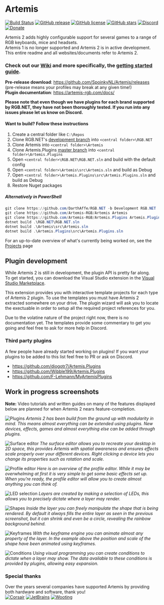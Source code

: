 

# Artemis
[![Build Status](https://dev.azure.com/artemis-rgb/Artemis/_apis/build/status/Artemis%20Development%20build?repoName=Artemis-RGB%2FArtemis&branchName=master)](https://dev.azure.com/artemis-rgb/Artemis/_build/latest?definitionId=1&repoName=Artemis-RGB%2FArtemis&branchName=master)
[![GitHub release](https://img.shields.io/github/release/spoinkynl/Artemis.svg)](https://github.com/SpoinkyNL/Artemis/releases)
[![GitHub license](https://img.shields.io/badge/license-noncommercial-blue.svg)](https://github.com/SpoinkyNL/Artemis/blob/master/LICENSE)
[![GitHub stars](https://img.shields.io/github/stars/SpoinkyNL/Artemis.svg)](https://github.com/SpoinkyNL/Artemis/stargazers)
[![Discord](https://img.shields.io/discord/392093058352676874?logo=discord&logoColor=white)](https://discord.gg/S3MVaC9) 
[![Donate](https://img.shields.io/badge/Donate-PayPal-green.svg)](https://www.paypal.com/cgi-bin/webscr?cmd=_s-xclick&hosted_button_id=VQBAEJYUFLU4J) 

Artemis 2 adds highly configurable support for several games to a range of RGB keyboards, mice and headsets.  
Artemis 1 is no longer supported and Artemis 2 is in active development. This entire readme and all websites/documents refer to Artemis 2. 

### Check out our [Wiki](https://wiki.artemis-rgb.com) and more specifically, the [getting started guide](https://wiki.artemis-rgb.com/en/guides/user).
**Pre-release download**: https://github.com/SpoinkyNL/Artemis/releases (pre-release means your profiles may break at any given time!)  
**Plugin documentation**: https://artemis-rgb.com/docs/

**Please note that even though we have plugins for each brand supported by RGB.NET, they have not been thoroughly tested. If you run into any issues please let us know on Discord.**

#### Want to build? Follow these instructions
1. Create a central folder like ```C:\Repos```
2. Clone RGB.NET's [development branch](https://github.com/DarthAffe/RGB.NET/tree/Development) into ```<central folder>\RGB.NET```
3. Clone Artemis into  ```<central folder>\Artemis```
4. Clone Artemis.Plugins [master branch](https://github.com/Artemis-RGB/Artemis.Plugins/tree/master) into ```<central folder>\Artemis.Plugins```
5. Open ```<central folder>\RGB.NET\RGB.NET.sln``` and build with the default config
6. Open ```<central folder>\Artemis\src\Artemis.sln``` and build as Debug
7. Open ```<central folder>\Artemis.Plugins\src\Artemis.Plugins.sln``` and build as Debug
8. Restore Nuget packages

##### Alternatively in PowerShell
```powershell
git clone https://github.com/DarthAffe/RGB.NET -b Development RGB.NET
git clone https://github.com/Artemis-RGB/Artemis Artemis
git clone https://github.com/Artemis-RGB/Artemis.Plugins Artemis.Plugins
dotnet build .\RGB.NET\RGB.NET.sln
dotnet build .\Artemis\src\Artemis.sln
dotnet build .\Artemis.Plugins\src\Artemis.Plugins.sln
``` 

For an up-to-date overview of what's currently being worked on, see the [Projects](https://github.com/SpoinkyNL/Artemis/projects) page

## Plugin development
While Artemis 2 is still in development, the plugin API is pretty far along.  
To get started, you can download the Visual Studio extension in the [Visual Studio Marketplace](https://marketplace.visualstudio.com/items?itemName=SpoinkyNL.ArtemisTemplates).

This extension provides you with interactive template projects for each type of Artemis 2 plugin.
To use the templates you must have Artemis 2 extracted somewhere on your drive. The plugin wizard will ask you to locate the exectuable in order to setup all the required project references for you.

Due to the volatine nature of the project right now, there is no documentation yet. The templates provide some commentary to get you going and feel free to ask for more help in Discord.

### Third party plugins
A few people have already started working on plugins! If you want your plugins to be added to this list feel free to PR or ask on Discord.
- https://github.com/diogotr7/Artemis.Plugins
- https://github.com/Wibble199/Artemis.Plugins
- https://github.com/F-Lehmann/MyArtemisPlugins

## Work in progress screenshots
**Note:** Video tutorials and written guides on many of the features displayed below are planned for when Artemis 2 nears feature-completion.

![Plugins](https://i.imgur.com/x8LGJxp.png)
_Artemis 2 has been build from the ground up with modularity in mind. This means almost everything can be extended using plugins. New devices, effects, games and almost everything else can be added through plugins._

![Surface editor](https://i.imgur.com/uA8JLL5.png)
_The surface editor allows you to recreate your desktop in 2D space, this provides Artemis with spatial awareness and ensures effects scale properly over your different devices. Right clicking a device lets you change its properties such as rotation and scale._

![Profile editor](https://i.imgur.com/PydFspu.png)
_Here is an overview of the profile editor. While it may be overwhelming at first it is very simple to get some basic effects set up. When you're ready, the profile editor will allow you to create almost anything you can think of._

![LED selection](https://i.imgur.com/7DM0c1x.png)
_Layers are created by making a selection of LEDs, this allows you to precisely dictate where a layer may render._

![Shapes](https://i.imgur.com/NRzc5B1.png)
_Inside the layer you can freely manipulate the shape that is being rendered. By default it always fills the entire layer as seen in the previous screenshot, but it can shrink and even be a circle, revealing the rainbow background behind._

![Keyframes](http://artemis-rgb.com/github/sSEvdAXeTQ.gif)
_With the keyframe engine you can animate almost any property of the layer. In the example above the position and scale of the shape have been animated using keyframes._

![Conditions](https://i.imgur.com/ERHRFQj.png)
_Using visual programming you can create conditions to dictate when a layer may show. The data available to these conditions is provided by plugins, allowing easy expansion._

### Special thanks
Over the years several companies have supported Artemis by providing both hardware and software, thank you!  
[![Corsair](https://i.imgur.com/UKUdDOy.png)](https://www.corsair.com/) 
[![JetBrains](https://i.imgur.com/JYfXjjB.png)](https://www.jetbrains.com/?from=ArtemisRGB) 
[![Wooting](https://i.imgur.com/Zh3bVza.png)](https://wooting.io/) 
